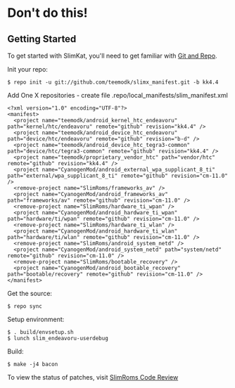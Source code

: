 Don't do this!
==============


Getting Started
---------------

To get started with SlimKat, you'll need to get familiar with
[Git and Repo](http://source.android.com/download/using-repo).

Init your repo:

    $ repo init -u git://github.com/teemodk/slimx_manifest.git -b kk4.4

Add One X repositories - create file .repo/local_manifests/slim_manifest.xml

    <?xml version="1.0" encoding="UTF-8"?>
    <manifest>
      <project name="teemodk/android_kernel_htc_endeavoru" path="kernel/htc/endeavoru" remote="github" revision="kk4.4" />
      <project name="teemodk/android_device_htc_endeavoru" path="device/htc/endeavoru" remote="github" revision="b-d" />
      <project name="teemodk/android_device_htc_tegra3-common" path="device/htc/tegra3-common" remote="github" revision="kk4.4" />
      <project name="teemodk/proprietary_vendor_htc" path="vendor/htc" remote="github" revision="kk4.4" />
      <project name="CyanogenMod/android_external_wpa_supplicant_8_ti" path="external/wpa_supplicant_8_ti" remote="github" revision="cm-11.0" />
      <remove-project name="SlimRoms/frameworks_av" />
      <project name="CyanogenMod/android_frameworks_av" path="frameworks/av" remote="github" revision="cm-11.0" />
      <remove-project name="SlimRoms/hardware_ti_wpan" />
      <project name="CyanogenMod/android_hardware_ti_wpan" path="hardware/ti/wpan" remote="github" revision="cm-11.0" />
      <remove-project name="SlimRoms/hardware_ti_wlan" />
      <project name="CyanogenMod/android_hardware_ti_wlan" path="hardware/ti/wlan" remote="github" revision="cm-11.0" />
      <remove-project name="SlimRoms/android_system_netd" />
      <project name="CyanogenMod/android_system_netd" path="system/netd" remote="github" revision="cm-11.0" />
      <remove-project name="SlimRoms/bootable_recovery" />
      <project name="CyanogenMod/android_bootable_recovery" path="bootable/recovery" remote="github" revision="cm-11.0" />
    </manifest>


Get the source:

    $ repo sync

Setup environment:

    $ . build/envsetup.sh
    $ lunch slim_endeavoru-userdebug

Build:

    $ make -j4 bacon




To view the status of patches, visit [SlimRoms Code Review](http://gerrit.slimroms.net)
